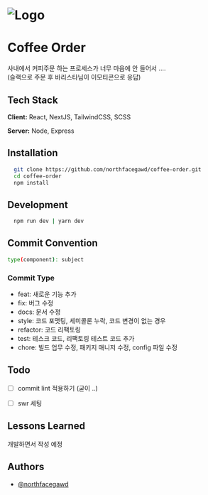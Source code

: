 
# ![Logo](https://www.dnsevercorp.com/assets/images/dnsever-logo.svg)


# Coffee Order

사내에서 커피주문 하는 프로세스가 너무 마음에 안 들어서 .... \
(슬랙으로 주문 후 바리스타님이 이모티콘으로 응답)




## Tech Stack

**Client:** React, NextJS, TailwindCSS, SCSS

**Server:** Node, Express


## Installation


```bash
  git clone https://github.com/northfacegawd/coffee-order.git
  cd coffee-order
  npm install
```
    
## Development

```bash
  npm run dev | yarn dev
```
## Commit Convention

```bash
type(component): subject
```

### Commit Type
- feat: 새로운 기능 추가
- fix: 버그 수정
- docs: 문서 수정
- style: 코드 포맷팅, 세미콜론 누락, 코드 변경이 없는 경우
- refactor: 코드 리팩토링
- test: 테스크 코드, 리팩토링 테스트 코드 추가
- chore: 빌드 업무 수정, 패키지 매니저 수정, config 파일 수정

## Todo

- [ ] commit lint 적용하기 (굳이 ..)

- [ ] swr 세팅


## Lessons Learned

개발하면서 작성 예정

## Authors

- [@northfacegawd](https://www.github.com/northfacegawd)

